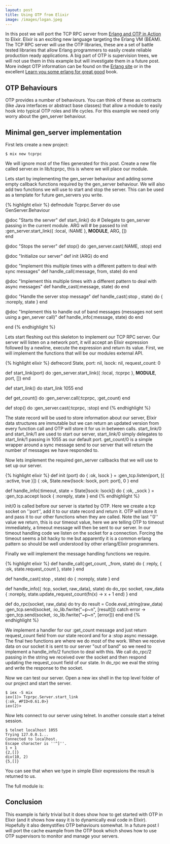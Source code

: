 ```yaml
---
layout: post
title: Using OTP from Elixir
image: /images/logan.jpeg
---
```


In this post we will port the TCP RPC server from [Erlang and OTP in Action](http://manning.com/logan/) to Elixir. Elixir is an exciting new language targeting the Erlang VM (BEAM). The TCP RPC server will use the OTP libraries, these are a set of battle tested libraries that allow Erlang programmers to easily create reliable production ready applications. A big part of OTP is supervision trees, we will not use them in this example but will investigate them in a future post. More indept OTP information can be found on the [Erlang site](http://www.erlang.org/doc/design_principles/des_princ.html) or in the excellent [Learn you some erlang for great good](http://learnyousomeerlang.com/what-is-otp) book.
<!--excerpt-->

## OTP Behaviours

OTP provides a number of behaviours. You can think of these as contracts (like Java interfaces or abstract base classes) that allow a module to easily hook into typical OTP roles and life cycles. For this example we need only worry about the gen_server behaviour.

## Minimal gen_server implementation

First lets create a new project:

    $ mix new tcprpc

We will ignore most of the files generated for this post. Create a new file called server.ex in lib/tcprpc, this is where we will place our module.

Lets start by implementing the gen_server behaviour and adding some empty callback functions required by the gen_server behaviour. We will also add two functions we will use to start and stop the server. This can be used as a template for future gen_servers you write.

{% highlight elixir %}
defmodule Tcprpc.Server do
  use GenServer.Behaviour

  @doc "Starts the server"
  def start_link() do
    # Delegate to gen_server passing in the current module. ARG will
    # be passed to init
    :gen_server.start_link({ :local, :NAME }, __MODULE__, ARG, [])  
  end

  @doc "Stops the server"
  def stop() do
    :gen_server.cast(:NAME, :stop)
  end

  @doc "Initialize our server"
  def init (ARG) do
  end

  @doc "Implement this multiple times with a different pattern to deal
  with sync messages"
  def handle_call(:message, from, state) do 
  end

  @doc "Implement this multiple times with a different pattern to deal
  with async messages"
  def handle_cast(:message, state) do
  end

  @doc "Handle the server stop message"
  def handle_cast(:stop , state) do
    { :noreply, state }
  end

  @doc "Implement this to handle out of band messages (messages not
  sent using a gen_server call)"
  def handle_info(:message, state) do
  end

end
{% endhighlight %}

Lets start fleshing out this skeleton to implement our TCP RPC server. Our server will listen on a network port, it will accept an Elixir expression followed by a newline, execute the expression and return its value. First, we will implement the functions that will be our modules external API.

{% highlight elixir %}
  defrecord State, port: nil, lsock: nil, request_count: 0

  def start_link(port) do
    :gen_server.start_link({ :local, :tcprpc }, __MODULE__, port, [])
  end

  def start_link() do
    start_link 1055
  end

  def get_count() do
    :gen_server.call(:tcprpc, :get_count)
  end

  def stop() do
    :gen_server.cast(:tcprpc, :stop)
  end
{% endhighlight %}

The state record will be used to store information about our server, Elixir data structures are immutable but we can return an updated version from every function call and OTP will store it for us in between calls. start_link/0 and start_link/1 are used to start our server, start_link/0 simply delegates to start_link/1 passing in 1055 as our default port. get_count/0 is a simple wrapper around a sync message send to our server that will return the number of messages we have responded to.

Now lets implement the required gen_server callbacks that we will use to set up our server.

{% highlight elixir %}
  def init (port) do
    { :ok, lsock } = :gen_tcp.listen(port, [{ :active, true }])
    { :ok, State.new(lsock: lsock, port: port), 0 }
  end

  def handle_info(:timeout, state = State[lsock: lsock]) do
    { :ok, _sock } = :gen_tcp.accept lsock
    { :noreply, state }
  end
{% endhighlight %}

init/0 is called before our server is started by OTP. Here we create a tcp socket on ''port'', add it to our state record and return it. OTP will store it and pass it to our other functions when they are called. Note the last ''0'' value we return, this is our timeout value, here we are telling OTP to timeout immediately, a timeout message will then be sent to our server. In our timeout handling code we listen on the socket for a connection. Forcing the timeout seems a bit hacky to me but apparently it is a common erlang pattern so should be well understood by other erlang/Elixir programmers.

Finally we will implement the message handling functions we require.

{% highlight elixir %}
  def handle_call(:get_count, _from, state) do 
    { :reply, { :ok, state.request_count }, state }
  end

  def handle_cast(:stop , state) do
    { :noreply, state }
  end

  def handle_info({ :tcp, socket, raw_data}, state) do
    do_rpc socket, raw_data
    { :noreply, state.update_request_count(fn(x) -> x + 1 end) }
  end

  def do_rpc(socket, raw_data) do
    try do
      result = Code.eval_string(raw_data)
      :gen_tcp.send(socket, :io_lib.fwrite("~p~n", [result]))
    catch
      error -> :gen_tcp.send(socket, :io_lib.fwrite("~p~n", [error]))
    end
  end
{% endhighlight %}

We implement a handler for our :get_count message and just return request_count field from our state record and for a :stop async message. The final two functions are where we do most of the work. When we receive data on our socket it is sent to our server "out of band" so we need to implement a handle_info/2 function to deal with this. We call do_rpc/2 passing in the string we received over the socket and then respond updating the request_count field of our state. In do_rpc we eval the string and write the response to the socket.

Now we can test our server. Open a new iex shell in the top level folder of our project and start the server.

    $ iex -S mix
    iex(1)> Tcprpc.Server.start_link
    {:ok, #PID<0.61.0>}
    iex(2)>

Now lets connect to our server using telnet. In another console start a telnet session.

    $ telnet localhost 1055
    Trying 127.0.0.1...
    Connected to localhost.
    Escape character is ''^]''.
    1 + 1
    {2,[]}
    div(10, 2)
    {5,[]}

You can see that when we type in simple Elixir expressions the result is returned to us.

The full module is:

<script src="https://gist.github.com/prio/8290780.js"></script>

## Conclusion

This example is fairly trivial but it does show how to get started with OTP in Elixir (and it shows how easy it is to dynamically eval code in Elixir). Hopefully it also demystifies OTP behaviours somewhat. In a future post I will port the cache example from the OTP book which shows how to use OTP supervisors to monitor and manage your servers.

